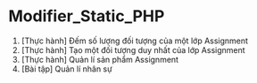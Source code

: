 # Modifier_Static_PHP

1. [Thực hành] Đếm số lượng đối tượng của một lớp Assignment
2. [Thực hành] Tạo một đối tượng duy nhất của lớp Assignment
3. [Thực hành] Quản lí sản phẩm Assignment
4. [Bài tập] Quản lí nhân sự